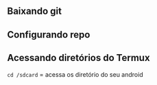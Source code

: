 
## Baixando git

## Configurando repo

## Acessando diretórios do Termux

`cd /sdcard` = acessa os diretório do seu android